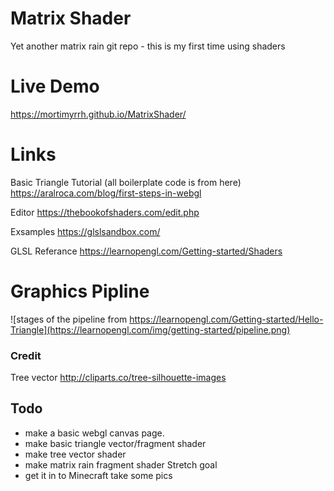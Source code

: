 # Matrix Shader
Yet another matrix rain git repo - this is my first time using shaders


# Live Demo
https://mortimyrrh.github.io/MatrixShader/


# Links
Basic Triangle Tutorial (all boilerplate code is from here)
https://aralroca.com/blog/first-steps-in-webgl

Editor
https://thebookofshaders.com/edit.php

Exsamples
https://glslsandbox.com/

GLSL Referance
https://learnopengl.com/Getting-started/Shaders



# Graphics Pipline
![stages of the pipeline from https://learnopengl.com/Getting-started/Hello-Triangle](https://learnopengl.com/img/getting-started/pipeline.png)


### Credit
Tree vector
http://cliparts.co/tree-silhouette-images

## Todo
- make a basic webgl canvas page.
- make basic triangle vector/fragment shader
- make tree vector shader
- make matrix rain fragment shader
Stretch goal
- get it in to Minecraft take some pics
